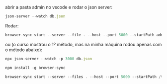 abrir a pasta admin no vscode e 
rodar o json server: 
```js
json-server --watch db.json
```

Rodar: 
```js
browser-sync start --server --file . --host --port 5000 --startPath admin/telas/lista_cliente.html
```

ou (o curso mostrou o 1º método, mas na minha máquina rodou apenas com o método abaixo):
```js
npx json-server --watch -p 3000 db.json
```
```js
npm install -g browser-sync
```
```js
browser-sync start --server --files . --host --port 5000 --startPath /telas/lista_cliente.html
```

